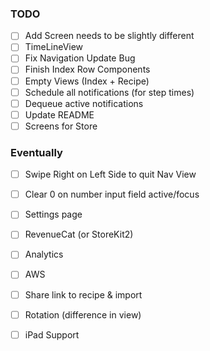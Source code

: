 ### TODO
- [ ] Add Screen needs to be slightly different
- [ ] TimeLineView
- [ ] Fix Navigation Update Bug
- [ ] Finish Index Row Components
- [ ] Empty Views (Index + Recipe) 
- [ ] Schedule all notifications (for step times)
- [ ] Dequeue active notifications
- [ ] Update README
- [ ] Screens for Store

### Eventually
- [ ] Swipe Right on Left Side to quit Nav View
- [ ] Clear 0 on number input field active/focus
- [ ] Settings page
- [ ] RevenueCat (or StoreKit2)
- [ ] Analytics
- [ ] AWS
- [ ] Share link to recipe & import
- [ ] Rotation (difference in view)
- [ ] iPad Support

